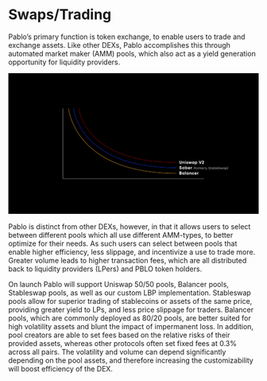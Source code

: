 # Swaps/Trading

Pablo’s primary function is token exchange, to enable users to trade and exchange assets. Like other DEXs, Pablo 
accomplishes this through automated market maker (AMM) pools, which also act as a yield generation opportunity for 
liquidity providers.


![swaps_trading_graph](./swaps-trading-graph.png)


Pablo is distinct from other DEXs, however, in that it allows users to select between different pools which all use 
different AMM-types, to better optimize for their needs. As such users can select between pools that enable higher 
efficiency, less slippage, and incentivize a use to trade more. Greater volume leads to higher transaction fees, which 
are all distributed back to liquidity providers (LPers) and PBLO token holders.

On launch Pablo will support Uniswap 50/50 pools, Balancer pools, Stableswap pools, as well as our custom LBP 
implementation. Stableswap pools allow for superior trading of stablecoins or assets of the same price, providing 
greater yield to LPs, and less price slippage for traders.  Balancer pools, which are commonly deployed as 80/20 pools, 
are better suited for high volatility assets and blunt the impact of impermanent loss. In addition, pool creators are 
able to set fees based on the relative risks of their provided assets, whereas other protocols often set fixed fees at 
0.3% across all pairs. The volatility and volume can depend significantly depending on the pool assets, and therefore 
increasing the customizability will boost efficiency of the DEX.
